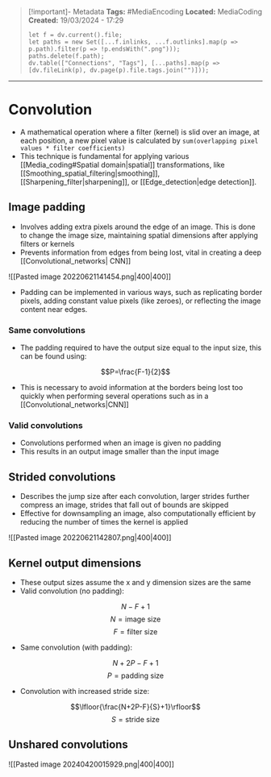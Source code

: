 > [!important]- Metadata
> **Tags:** #MediaEncoding 
> **Located:** MediaCoding
> **Created:** 19/03/2024 - 17:29
> ```dataviewjs
> let f = dv.current().file;
> let paths = new Set([...f.inlinks, ...f.outlinks].map(p => p.path).filter(p => !p.endsWith(".png")));
> paths.delete(f.path);
> dv.table(["Connections", "Tags"], [...paths].map(p => [dv.fileLink(p), dv.page(p).file.tags.join("")]));
> ```

___
# Convolution
- A mathematical operation where a filter (kernel) is slid over an image, at each position, a new pixel value is calculated by `sum(overlapping pixel values * filter coefficients)`
- This technique is fundamental for applying various [[Media_coding#Spatial domain|spatial]] transformations, like [[Smoothing_spatial_filtering|smoothing]], [[Sharpening_filter|sharpening]], or [[Edge_detection|edge detection]].
## Image padding
- Involves adding extra pixels around the edge of an image. This is done to change the image size, maintaining spatial dimensions after applying filters or kernels
- Prevents information from edges from being lost, vital in creating a deep [[Convolutional_networks| CNN]]

![[Pasted image 20220621141454.png|400|400]]

- Padding can be implemented in various ways, such as replicating border pixels, adding constant value pixels (like zeroes), or reflecting the image content near edges.
### Same convolutions 
- The padding required to have the output size equal to the input size, this can be found using:

$$P=\frac{F-1}{2}$$
- This is necessary to avoid information at the borders being lost too quickly when performing several operations such as in a [[Convolutional_networks|CNN]]
### Valid convolutions 
- Convolutions performed when an image is given no padding 
- This results in an output image smaller than the input image 
## Strided convolutions
- Describes the jump size after each convolution, larger strides further compress an image, strides that fall out of bounds are skipped
- Effective for downsampling an image, also computationally efficient by reducing the number of times the kernel is applied

![[Pasted image 20220621142807.png|400|400]]

## Kernel output dimensions
- These output sizes assume the x and y dimension sizes are the same
- Valid convolution (no padding):

 $$N-F+1$$
$$N=\text{image size}$$
$$F=\text{filter size}$$
- Same convolution (with padding):

$$N+2P-F+1$$
$$P=\text{padding size}$$
- Convolution with increased stride size:


$$\lfloor{\frac{N+2P-F}{S}+1}\rfloor$$
$$S=\text{stride size}$$



## Unshared convolutions 

![[Pasted image 20240420015929.png|400|400]]